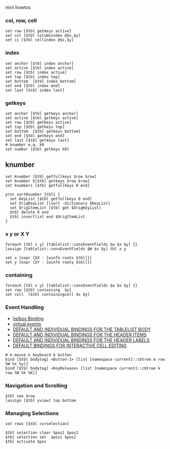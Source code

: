 mini howtos
### col, row, cell
```
set row [$tbl getkeys active]
set col [$tbl columnindex @$x,$y] 
set ci [$tbl cellindex @$x,$y]
```

### index
```
set anchor [$tbl index anchor]
set active [$tbl index active]
set row [$tbl index active]
set top [$tbl index top]
set bottom  [$tbl index bottom]
set end [$tbl index end]
set last [$tbl index last]

```
### getkeys
```
set anchor [$tbl getkeys anchor]
set active [$tbl getkeys active]
set row [$tbl getkeys active]
set top [$tbl getkeys top]
set bottom  [$tbl getkeys bottom]
set end [$tbl getkeys end]
set last [$tbl getkeys last]
# knumber e.q. k0
set number [$tbl getkeys k0]

```
## knumber
```
set knumber [$tbl getfullkeys $row $row]
set knumber k[$tbl getkeys $row $row]
set knumbers [$tbl getfullkeys 0 end]

proc sortKnumber {tbl} {
  set KeyList [$tbl getfullkeys 0 end]
  set OrigKeyList [lsort -dictionary $KeyList]
  set OrigItemList [$tbl get $OrigKeyList]
  $tbl delete 0 end
  $tbl insertlist end $OrigItemList
}
```
### x y or X Y
```
foreach {tbl x y} [tablelist::convEventFields $w $x $y] {}
lassign [tablelist::convEventFields $W $x $y] tbl x y
```
```
set x [expr {$X - [winfo rootx $tbl]}]
set y [expr {$Y - [winfo rooty $tbl]}] 
```
### containing
```
foreach {tbl x y} [tablelist::convEventFields $w $x $y] {}
set row [$tbl containing  $y]
set cell  [$tbl containingcell $x $y]
```

### Event Handling
+ [listbox Binding](https://www.tcl.tk/man/tcl/TkCmd/listbox.htm#M56)
+ [virtual events](https://www.nemethi.de/tablelist/tablelistWidget.html#virtual_events)
+ [DEFAULT AND INDIVIDUAL BINDINGS FOR THE TABLELIST BODY](https://www.nemethi.de/tablelist/tablelistWidget.html#body_bindings)
+ [DEFAULT AND INDIVIDUAL BINDINGS FOR THE HEADER ITEMS](https://www.nemethi.de/tablelist/tablelistWidget.html#header_bindings)
+ [DEFAULT AND INDIVIDUAL BINDINGS FOR THE HEADER LABELS](https://www.nemethi.de/tablelist/tablelistWidget.html#body_bindings)
+ [DEFAULT BINDINGS FOR INTERACTIVE CELL EDITING]()
```
# m mouse k keyboard b button
bind [$tbl bodytag] <Button-1> [list [namespace current]::cbtree m row %W %x %y]]
bind [$tbl bodytag] <KeyRelease> [list [namespace current]::cbtree k row %W %k %K]]
```

### Navigation and Scrolling
```
$tbl see $row
lassign [$tbl yview] top bottom

```

### Managing Selections
```
set rows [$tbl curselection]

$tbl selection clear $pos1 $pos2
$tbl selection set  $pos1 $pos2
$tbl activate $pos



```

### 
```

```

